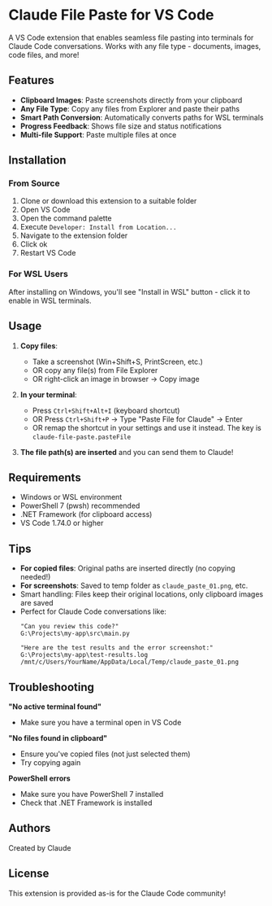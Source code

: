 # Claude File Paste for VS Code

A VS Code extension that enables seamless file pasting into terminals for Claude Code conversations. Works with any file type - documents, images, code files, and more!

## Features

- **Clipboard Images**: Paste screenshots directly from your clipboard
- **Any File Type**: Copy any files from Explorer and paste their paths
- **Smart Path Conversion**: Automatically converts paths for WSL terminals
- **Progress Feedback**: Shows file size and status notifications
- **Multi-file Support**: Paste multiple files at once

## Installation

### From Source
1. Clone or download this extension to a suitable folder
2. Open VS Code
3. Open the command palette
4. Execute `Developer: Install from Location...`
5. Navigate to the extension folder
6. Click ok
7. Restart VS Code

### For WSL Users
After installing on Windows, you'll see "Install in WSL" button - click it to enable in WSL terminals.

## Usage

1. **Copy files**:
   - Take a screenshot (Win+Shift+S, PrintScreen, etc.)
   - OR copy any file(s) from File Explorer
   - OR right-click an image in browser → Copy image

2. **In your terminal**:
   - Press `Ctrl+Shift+Alt+I` (keyboard shortcut)
   - OR Press `Ctrl+Shift+P` → Type "Paste File for Claude" → Enter
   - OR remap the shortcut in your settings and use it instead. The key is `claude-file-paste.pasteFile`

3. **The file path(s) are inserted** and you can send them to Claude!

## Requirements

- Windows or WSL environment
- PowerShell 7 (pwsh) recommended
- .NET Framework (for clipboard access)
- VS Code 1.74.0 or higher

## Tips

- **For copied files**: Original paths are inserted directly (no copying needed!)
- **For screenshots**: Saved to temp folder as `claude_paste_01.png`, etc.
- Smart handling: Files keep their original locations, only clipboard images are saved
- Perfect for Claude Code conversations like:
  ```
  "Can you review this code?"
  G:\Projects\my-app\src\main.py
  
  "Here are the test results and the error screenshot:"
  G:\Projects\my-app\test-results.log /mnt/c/Users/YourName/AppData/Local/Temp/claude_paste_01.png
  ```

## Troubleshooting

**"No active terminal found"**
- Make sure you have a terminal open in VS Code

**"No files found in clipboard"**
- Ensure you've copied files (not just selected them)
- Try copying again

**PowerShell errors**
- Make sure you have PowerShell 7 installed
- Check that .NET Framework is installed

## Authors

Created by Claude

## License

This extension is provided as-is for the Claude Code community!